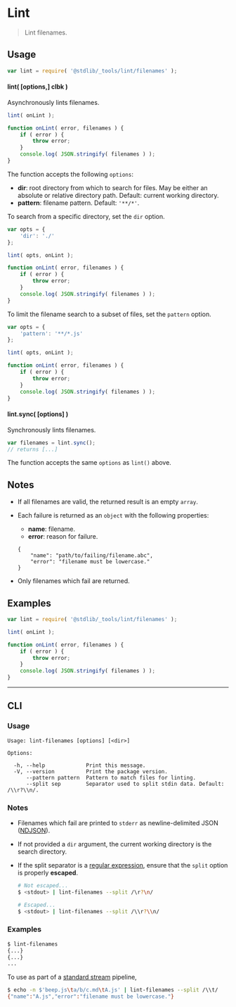 # Lint

> Lint filenames.

<section class="usage">

## Usage

```javascript
var lint = require( '@stdlib/_tools/lint/filenames' );
```

#### lint( \[options,] clbk )

Asynchronously lints filenames.

```javascript
lint( onLint );

function onLint( error, filenames ) {
    if ( error ) {
        throw error;
    }
    console.log( JSON.stringify( filenames ) );
}
```

The function accepts the following `options`:

-   **dir**: root directory from which to search for files. May be either an absolute or relative directory path. Default: current working directory.
-   **pattern**: filename pattern. Default: `'**/*'`.

To search from a specific directory, set the `dir` option.

```javascript
var opts = {
    'dir': './'
};

lint( opts, onLint );

function onLint( error, filenames ) {
    if ( error ) {
        throw error;
    }
    console.log( JSON.stringify( filenames ) );
}
```

To limit the filename search to a subset of files, set the `pattern` option.

```javascript
var opts = {
    'pattern': '**/*.js'
};

lint( opts, onLint );

function onLint( error, filenames ) {
    if ( error ) {
        throw error;
    }
    console.log( JSON.stringify( filenames ) );
}
```

#### lint.sync( \[options] )

Synchronously lints filenames.

```javascript
var filenames = lint.sync();
// returns [...]
```

The function accepts the same `options` as `lint()` above.

</section>

<!-- /.usage -->

<section class="notes">

## Notes

-   If all filenames are valid, the returned result is an empty `array`.

-   Each failure is returned as an `object` with the following properties:

    -   **name**: filename.
    -   **error**: reason for failure.

    ```text
    {
        "name": "path/to/failing/filename.abc",
        "error": "filename must be lowercase."
    }
    ```

-   Only filenames which fail are returned.

</section>

<!-- /.notes -->

<section class="examples">

## Examples

<!-- eslint no-undef: "error" -->

```javascript
var lint = require( '@stdlib/_tools/lint/filenames' );

lint( onLint );

function onLint( error, filenames ) {
    if ( error ) {
        throw error;
    }
    console.log( JSON.stringify( filenames ) );
}
```

</section>

<!-- /.examples -->

* * *

<section class="cli">

## CLI

<section class="usage">

### Usage

```text
Usage: lint-filenames [options] [<dir>]

Options:

  -h, --help             Print this message.
  -V, --version          Print the package version.
      --pattern pattern  Pattern to match files for linting.
      --split sep        Separator used to split stdin data. Default: /\\r?\\n/.
```

</section>

<!-- /.usage -->

<section class="notes">

### Notes

-   Filenames which fail are printed to `stderr` as newline-delimited JSON ([NDJSON][ndjson]).

-   If not provided a `dir` argument, the current working directory is the search directory.

-   If the split separator is a [regular expression][mdn-regexp], ensure that the `split` option is properly **escaped**.

    ```bash
    # Not escaped...
    $ <stdout> | lint-filenames --split /\r?\n/

    # Escaped...
    $ <stdout> | lint-filenames --split /\\r?\\n/
    ```

</section>

<!-- /.notes -->

<section class="examples">

### Examples

```bash
$ lint-filenames
{...}
{...}
...
```

To use as part of a [standard stream][standard-stream] pipeline,

```bash
$ echo -n $'beep.js\ta/b/c.md\tA.js' | lint-filenames --split /\\t/
{"name":"A.js","error":"filename must be lowercase."}
```

</section>

<!-- /.examples -->

</section>

<!-- /.cli -->

<section class="links">

[ndjson]: http://ndjson.org/

[mdn-regexp]: https://developer.mozilla.org/en-US/docs/Web/JavaScript/Guide/Regular_Expressions

[standard-stream]: http://en.wikipedia.org/wiki/Pipeline_%28Unix%29

</section>

<!-- /.links -->
